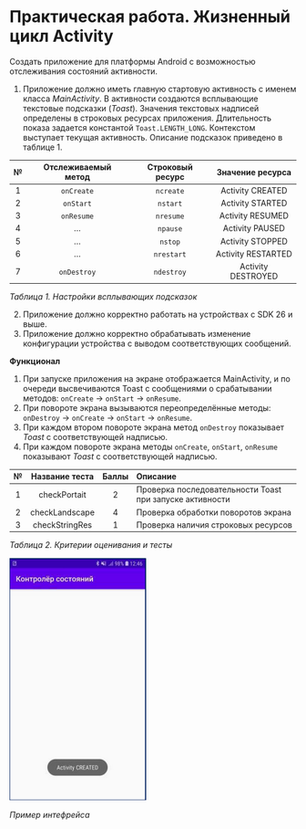 # Практическая работа. Жизненный цикл Activity

Создать приложение для платформы Android с возможностью отслеживания состояний активности.

1. Приложение должно иметь главную стартовую активность с именем класса *MainActivity*. В активности создаются всплывающие текстовые подсказки (*Toast*). Значения текстовых надписей определены в строковых ресурсах приложения. Длительность показа задается константой `Toast.LENGTH_LONG`. Контекстом выступает текущая активность. Описание подсказок приведено в таблице 1.

| №   | Отслеживаемый метод | Строковый ресурс | Значение ресурса |
| :-: | :-----------------: | :--------------: | :--------------: |
| 1 | `onCreate` | `ncreate` | Activity CREATED |
| 2 | `onStart` | `nstart` | Activity STARTED |
| 3 | `onResume` | `nresume` | Activity RESUMED |
| 4 | … | `npause` | Activity PAUSED |
| 5 | … | `nstop` | Activity STOPPED |
| 6 | … | `nrestart` | Activity RESTARTED |
| 7 | `onDestroy` | `ndestroy` | Activity DESTROYED |

*Таблица 1. Настройки всплывающих подсказок*

2. Приложение должно корректно работать на устройствах с SDK 26 и выше.
3. Приложение должно корректно обрабатывать изменение конфигурации устройства с выводом соответствующих сообщений.

**Функционал**

1. При запуске приложения на экране отображается MainActivity, и по очереди высвечиваются Toast с сообщениями о срабатывании методов:
`onCreate` -> `onStart` -> `onResume`.
2. При повороте экрана вызываются переопределённые методы:
`onDestroy` -> `onCreate` -> `onStart` -> `onResume`.
3. При каждом втором повороте экрана метод `onDestroy` показывает *Toast* с соответствующей надписью.
4. При каждом повороте экрана методы `onCreate`, `onStart`, `onResume` показывают *Toast* с соответствующей надписью.

| №   | Название теста | Баллы | Описание |
| :-: | :-----------------: | :--------------: | :-------------- |
| 1 | checkPortait | 2 | Проверка последовательности Toast при запуске активности |
| 2 | checkLandscape | 4 | Проверка обработки поворотов экрана |
| 3 | checkStringRes | 1 | Проверка наличия строковых ресурсов |

*Таблица 2. Критерии оценивания и тесты*

![screenshot](/doc/scrennshot.png)

*Пример интефрейса*